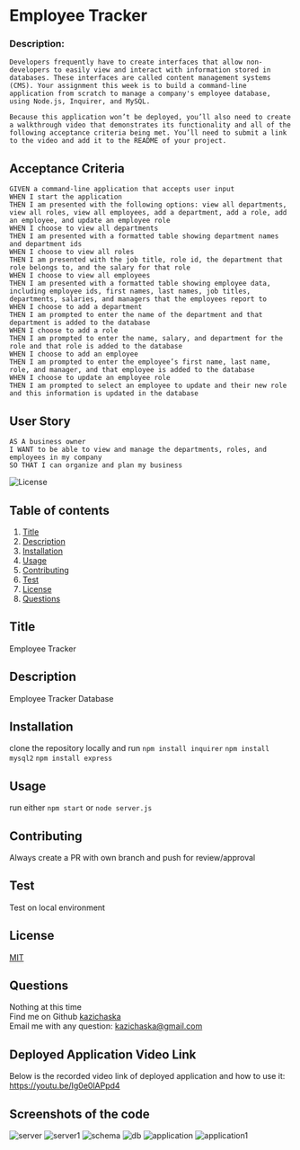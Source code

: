 # Employee Tracker

### Description:
```
Developers frequently have to create interfaces that allow non-developers to easily view and interact with information stored in databases. These interfaces are called content management systems (CMS). Your assignment this week is to build a command-line application from scratch to manage a company's employee database, using Node.js, Inquirer, and MySQL.

Because this application won’t be deployed, you’ll also need to create a walkthrough video that demonstrates its functionality and all of the following acceptance criteria being met. You’ll need to submit a link to the video and add it to the README of your project.
```

## Acceptance Criteria
```
GIVEN a command-line application that accepts user input
WHEN I start the application
THEN I am presented with the following options: view all departments, view all roles, view all employees, add a department, add a role, add an employee, and update an employee role
WHEN I choose to view all departments
THEN I am presented with a formatted table showing department names and department ids
WHEN I choose to view all roles
THEN I am presented with the job title, role id, the department that role belongs to, and the salary for that role
WHEN I choose to view all employees
THEN I am presented with a formatted table showing employee data, including employee ids, first names, last names, job titles, departments, salaries, and managers that the employees report to
WHEN I choose to add a department
THEN I am prompted to enter the name of the department and that department is added to the database
WHEN I choose to add a role
THEN I am prompted to enter the name, salary, and department for the role and that role is added to the database
WHEN I choose to add an employee
THEN I am prompted to enter the employee’s first name, last name, role, and manager, and that employee is added to the database
WHEN I choose to update an employee role
THEN I am prompted to select an employee to update and their new role and this information is updated in the database
```

## User Story
```
AS A business owner
I WANT to be able to view and manage the departments, roles, and employees in my company
SO THAT I can organize and plan my business
```

![License](https://img.shields.io/badge/License-MIT%20-yellow.svg)

## Table of contents
1. [Title](#title)
2. [Description](#description)
3. [Installation](#installation)
4. [Usage](#usage)
5. [Contributing](#contributing)
6. [Test](#test)
7. [License](#license)
8. [Questions](#questions)

## Title
Employee Tracker

## Description
Employee Tracker Database

## Installation
clone the repository locally and run `npm install inquirer` `npm install mysql2` `npm install express`

## Usage
run either `npm start` or `node server.js`

## Contributing
Always create a PR with own branch and push for review/approval

## Test
Test on local environment

## License
[MIT](https://gist.github.com/nicolasdao/a7adda51f2f185e8d2700e1573d8a633#mit-license)

## Questions
Nothing at this time<br />
Find me on Github [kazichaska](https://github.com/kazichaska)<br />
Email me with any question: kazichaska@gmail.com <br />


## Deployed Application Video Link 
Below is the recorded video link of deployed application and how to use it:
https://youtu.be/Ig0e0lAPpd4

## Screenshots of the code
![server](./src/images/server.png)
![server1](./src/images/server1.png)
![schema](./src/images/schema.png)
![db](./src/images/db.png)
![application](./src/images/application.png)
![application1](./src/images/application1.png)
